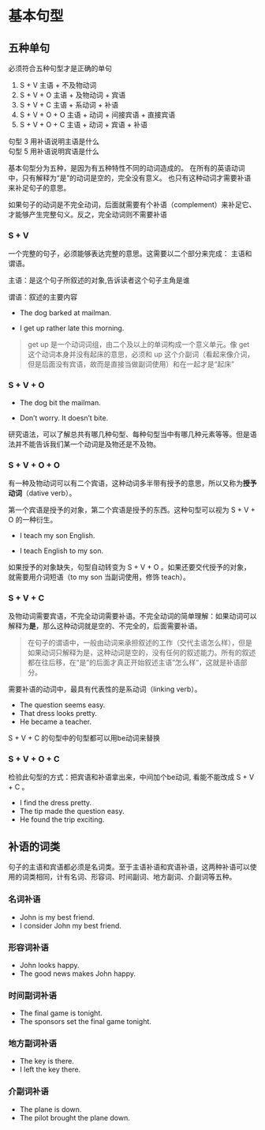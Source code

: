 # 基本句型

## 五种单句

必须符合五种句型才是正确的单句

1. S + V    主语 + 不及物动词
2. S + V + O    主语 + 及物动词 + 宾语
3. S + V + C    主语 + 系动词 + 补语
4. S + V + O + O    主语 + 动词 + 间接宾语 + 直接宾语
5. S + V + O + C    主语 + 动词 + 宾语 + 补语

句型 3 用补语说明主语是什么  
句型 5 用补语说明宾语是什么  

基本句型分为五种，是因为有五种特性不同的动词造成的。
在所有的英语动词中，只有解释为“是”的动词是空的，完全没有意义。
也只有这种动词才需要补语来补足句子的意思。

如果句子的动词是不完全动词，后面就需要有个补语（complement）来补足它、才能够产生完整句义。反之，完全动词则不需要补语

### S + V



一个完整的句子，必须能够表达完整的意思。这需要以二个部分来完成： 主语和谓语。

主语：是这个句子所叙述的对象,告诉读者这个句子主角是谁

谓语：叙述的主要内容



* The dog barked at mailman. 

- I get up rather late this morning.  

> get up 是一个动词词组，由二个及以上的单词构成一个意义单元。像 get 这个动词本身并没有起床的意思，必须和
> up 这个介副词（看起来像介词，但是后面没有宾语，故而是直接当做副词使用）和在一起才是“起床”



### S + V + O

* The dog bit the mailman.

* Don’t worry.  It doesn’t bite.

研究语法，可以了解总共有哪几种句型、每种句型当中有哪几种元素等等。但是语法并不能告诉我们某一个动词是及物还是不及物。



### S + V + O + O

有一种及物动词可以有二个宾语，这种动词多半带有授予的意思，所以又称为**授予动词**（dative verb）。

第一个宾语是授予的对象，第二个宾语是授予的东西。这种句型可以视为 S + V + O 的一种衍生。

* I teach my son English.

* I teach English to my son.

如果授予的对象缺失，句型自动转变为 S + V + O 。如果还要交代授予的对象，就需要用介词短语（to my son 当副词使用，修饰 teach）。



### S + V + C

及物动词需要宾语，不完全动词需要补语。不完全动词的简单理解：如果动词可以解释为**是**，那么这种动词就是空的、不完全的，后面需要补语。

> 在句子的谓语中，一般由动词来承担叙述的工作（交代主语怎么样），但是如果动词只解释为是，这种动词是空的，没有任何的叙述能力。所有的叙述都在往后移，在“是”的后面才真正开始叙述主语”怎么样“，这就是补语部分。



需要补语的动词中，最具有代表性的是系动词（linking verb）。

* The question seems easy.
* That dress looks pretty.
* He became a teacher.

S + V + C 的句型中的句型都可以用be动词来替换



### S + V + O + C

检验此句型的方式：把宾语和补语拿出来，中间加个be动词, 看能不能改成 S + V + C 。

* I find the dress pretty.
* The tip made the question easy.
* He found the trip exciting.



## 补语的词类

句子的主语和宾语都必须是名词类。至于主语补语和宾语补语，这两种补语可以使用的词类相同，计有名词、形容词、时间副词、地方副词、介副词等五种。



### 名词补语

*  John is my best friend.
* I consider John my best friend.



### 形容词补语

* John looks happy.
* The good news makes John happy.



### 时间副词补语

* The final game is tonight.
* The sponsors set the final game tonight.



### 地方副词补语

* The key is there.
* I left the key there.



### 介副词补语

* The plane is down.
* The pilot brought the plane down.


